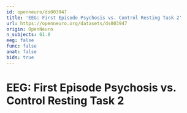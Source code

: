 ```yaml
---
id: openneuro/ds003947
title: 'EEG: First Episode Psychosis vs. Control Resting Task 2'
url: https://openneuro.org/datasets/ds003947
origin: OpenNeuro
n_subjects: 61.0
eeg: false
func: false
anat: false
bids: true
---
```


# EEG: First Episode Psychosis vs. Control Resting Task 2
